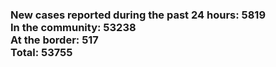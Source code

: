 ### New cases reported during the past 24 hours: 5819<br/>In the community: 53238<br/>At the border: 517<br/>Total: 53755